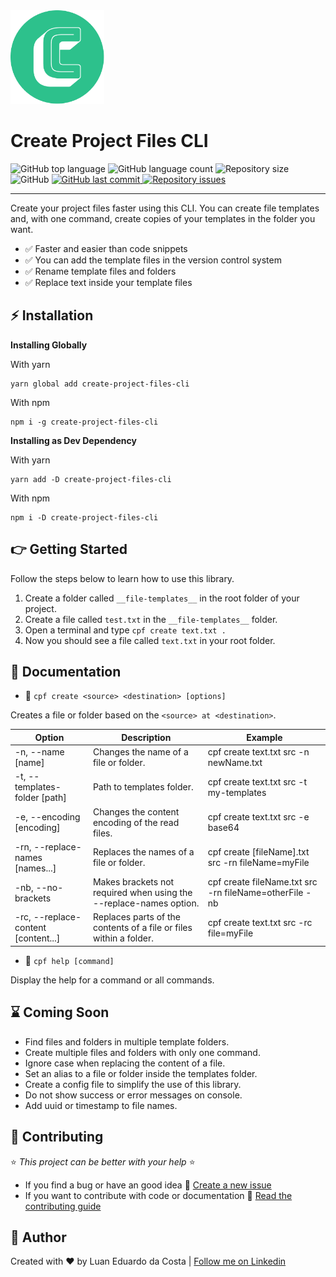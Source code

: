 <div>
  <img src="/resources/LogoRound.png" width="150px" height="150px" alt="Project Logo">

  <h1>Create Project Files CLI</h1>

  <div>
    <img alt="GitHub top language" src="https://img.shields.io/github/languages/top/luanedcosta/create-project-files-cli.svg">
    <img alt="GitHub language count" src="https://img.shields.io/github/languages/count/luanedcosta/create-project-files-cli.svg">
    <img alt="Repository size" src="https://img.shields.io/github/repo-size/luanedcosta/create-project-files-cli.svg">
    <img alt="GitHub" src="https://img.shields.io/github/license/luanedcosta/create-project-files-cli.svg">
    <a href="https://github.com/luanedcosta/create-project-files-cli/commits/master">
      <img alt="GitHub last commit" src="https://img.shields.io/github/last-commit/luanedcosta/create-project-files-cli.svg">
    </a>
    <a href="https://github.com/luanedcosta/create-project-files-cli/issues">
      <img alt="Repository issues" src="https://img.shields.io/github/issues/luanedcosta/create-project-files-cli.svg">
    </a>
  </div>
</div>

---

Create your project files faster using this CLI. You can create file templates and, with one command, create copies of your templates in the folder you want.

- :white_check_mark: Faster and easier than code snippets
- :white_check_mark: You can add the template files in the version control system
- :white_check_mark: Rename template files and folders
- :white_check_mark: Replace text inside your template files

## :zap: Installation

**Installing Globally**

With yarn

```
yarn global add create-project-files-cli
```

With npm

```
npm i -g create-project-files-cli
```

**Installing as Dev Dependency**

With yarn

```
yarn add -D create-project-files-cli
```

With npm

```
npm i -D create-project-files-cli
```

## :point_right: Getting Started

Follow the steps below to learn how to use this library.

1. Create a folder called `__file-templates__` in the root folder of your project.
2. Create a file called `test.txt` in the `__file-templates__` folder.
3. Open a terminal and type `cpf create text.txt .`
4. Now you should see a file called `text.txt` in your root folder.

## :page_facing_up: Documentation

- :large_blue_circle: `cpf create <source> <destination> [options]`

Creates a file or folder based on the `<source> at <destination>`.

| Option                              | Description                                                        | Example                                                |
| ----------------------------------- | ------------------------------------------------------------------ | ------------------------------------------------------ |
| -n, --name [name]                   | Changes the name of a file or folder.                              | cpf create text.txt src -n newName.txt                 |
| -t, --templates-folder [path]       | Path to templates folder.                                          | cpf create text.txt src -t my-templates                |
| -e, --encoding [encoding]           | Changes the content encoding of the read files.                    | cpf create text.txt src -e base64                      |
| -rn, --replace-names [names...]     | Replaces the names of a file or folder.                            | cpf create [fileName].txt src -rn fileName=myFile      |
| -nb, --no-brackets                  | Makes brackets not required when using the --replace-names option. | cpf create fileName.txt src -rn fileName=otherFile -nb |
| -rc, --replace-content [content...] | Replaces parts of the contents of a file or files within a folder. | cpf create text.txt src -rc file=myFile                |

- :large_blue_circle: `cpf help [command]`

Display the help for a command or all commands.

## :hourglass: Coming Soon

- Find files and folders in multiple template folders.
- Create multiple files and folders with only one command.
- Ignore case when replacing the content of a file.
- Set an alias to a file or folder inside the templates folder.
- Create a config file to simplify the use of this library.
- Do not show success or error messages on console.
- Add uuid or timestamp to file names.

## :handshake: Contributing

:star: _This project can be better with your help_ :star:

- If you find a bug or have an good idea :small_blue_diamond: [Create a new issue](https://github.com/LuanEdCosta/create-project-files-cli/issues)
- If you want to contribute with code or documentation :small_blue_diamond: [Read the contributing guide](/CONTRIBUTING.md)

## :man: Author

Created with :heart: by Luan Eduardo da Costa | [Follow me on Linkedin](https://www.linkedin.com/in/luaneducosta/)
